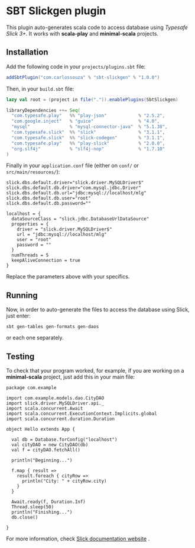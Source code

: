 # SBT Slickgen plugin

This plugin auto-generates scala code to access database using *Typesafe Slick 3+*. It works with **scala-play** and **minimal-scala** projects.

## Installation

Add the following code in your ```projects/plugins.sbt``` file:

```scala
addSbtPlugin("com.carlossouza" % "sbt-slickgen" % "1.0.0")
```

Then, in your ```build.sbt``` file:

```scala
lazy val root = (project in file(".")).enablePlugins(SbtSlickgen)

libraryDependencies ++= Seq(
  "com.typesafe.play"   %% "play-json"            % "2.5.2",
  "com.google.inject"   % "guice"                 % "4.0",
  "mysql"               % "mysql-connector-java"  % "5.1.38",
  "com.typesafe.slick"  %% "slick"                % "3.1.1",
  "com.typesafe.slick"  %% "slick-codegen"        % "3.1.1",
  "com.typesafe.play"   %% "play-slick"           % "2.0.0",
  "org.slf4j"           % "slf4j-nop"             % "1.7.10"
)
```

Finally in your ```application.conf``` file (either on ```conf/``` or ```src/main/resources/```):

```
slick.dbs.default.driver="slick.driver.MySQLDriver$"
slick.dbs.default.db.driver="com.mysql.jdbc.Driver"
slick.dbs.default.db.url="jdbc:mysql://localhost/mlg"
slick.dbs.default.db.user="root"
slick.dbs.default.db.password=""

localhost = {
  dataSourceClass = "slick.jdbc.DatabaseUrlDataSource"
  properties = {
    driver = "slick.driver.MySQLDriver$"
    url = "jdbc:mysql://localhost/mlg"
    user = "root"
    password = ""
  }
  numThreads = 5
  keepAliveConnection = true
}
```

Replace the parameters above with your specifics.

## Running

Now, in order to auto-generate the files to access the database using Slick, just enter:

```
sbt gen-tables gen-formats gen-daos
```

or each one separately.

## Testing

To check that your program worked, for example, if you are working on a **minimal-scala** project, just add this in your main file:

```
package com.example

import com.example.models.dao.CityDAO
import slick.driver.MySQLDriver.api._
import scala.concurrent.Await
import scala.concurrent.ExecutionContext.Implicits.global
import scala.concurrent.duration.Duration

object Hello extends App {

  val db = Database.forConfig("localhost")
  val cityDAO = new CityDAO(db)
  val f = cityDAO.fetchAll()

  println("Beginning...")

  f.map { result =>
    result.foreach { cityRow =>
      println("City: " + cityRow.city)
    }
  }

  Await.ready(f, Duration.Inf)
  Thread.sleep(50)
  println("Finishing...")
  db.close()

}
```

For more information, check [Slick documentation website](http://slick.typesafe.com/doc/3.1.1/) .